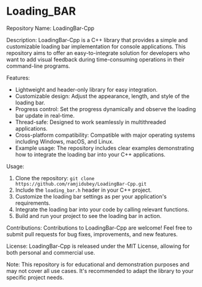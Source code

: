 # Loading_BAR
Repository Name: LoadingBar-Cpp

Description:
LoadingBar-Cpp is a C++ library that provides a simple and customizable loading bar implementation for console applications. This repository aims to offer an easy-to-integrate solution for developers who want to add visual feedback during time-consuming operations in their command-line programs.

Features:
- Lightweight and header-only library for easy integration.
- Customizable design: Adjust the appearance, length, and style of the loading bar.
- Progress control: Set the progress dynamically and observe the loading bar update in real-time.
- Thread-safe: Designed to work seamlessly in multithreaded applications.
- Cross-platform compatibility: Compatible with major operating systems including Windows, macOS, and Linux.
- Example usage: The repository includes clear examples demonstrating how to integrate the loading bar into your C++ applications.

Usage:
1. Clone the repository: `git clone https://github.com/ramjidubey/LoadingBar-Cpp.git`
2. Include the `loading_bar.h` header in your C++ project.
3. Customize the loading bar settings as per your application's requirements.
4. Integrate the loading bar into your code by calling relevant functions.
5. Build and run your project to see the loading bar in action.

Contributions:
Contributions to LoadingBar-Cpp are welcome! Feel free to submit pull requests for bug fixes, improvements, and new features.

License:
LoadingBar-Cpp is released under the MIT License, allowing for both personal and commercial use.

Note: This repository is for educational and demonstration purposes and may not cover all use cases. It's recommended to adapt the library to your specific project needs.
